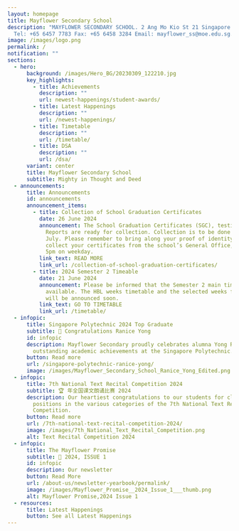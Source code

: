 ```yaml
---
layout: homepage
title: Mayflower Secondary School
description: "MAYFLOWER SECONDARY SCHOOL. 2 Ang Mo Kio St 21 Singapore 569384
  Tel: +65 6457 7783 Fax: +65 6458 3284 Email: mayflower_ss@moe.edu.sg."
image: /images/logo.png
permalink: /
notification: ""
sections:
  - hero:
      background: /images/Hero_BG/20230309_122210.jpg
      key_highlights:
        - title: Achievements
          description: ""
          url: newest-happenings/student-awards/
        - title: Latest Happenings
          description: ""
          url: /newest-happenings/
        - title: Timetable
          description: ""
          url: /timetable/
        - title: DSA
          description: ""
          url: /dsa/
      variant: center
      title: Mayflower Secondary School
      subtitle: Mighty in Thought and Deed
  - announcements:
      title: Announcements
      id: announcements
      announcement_items:
        - title: Collection of School Graduation Certificates
          date: 26 June 2024
          announcement: The School Graduation Certificates (SGC), testimonials & CCA
            Reports are ready for collection. Collection is to be done by 31
            July. Please remember to bring along your proof of identity to
            collect your certificates from the school’s General Office, 8am to
            5pm on weekday.
          link_text: READ MORE
          link_url: /collection-of-school-graduation-certificates/
        - title: 2024 Semester 2 Timeable
          date: 21 June 2024
          announcement: Please be informed that the Semester 2 main timetable is
            available. The HBL weeks timetable and the selected weeks for HBL
            will be announced soon.
          link_text: GO TO TIMETABLE
          link_url: /timetable/
  - infopic:
      title: Singapore Polytechnic 2024 Top Graduate
      subtitle: 🎉 Congratulations Ranice Yong
      id: infopic
      description: Mayflower Secondary proudly celebrates alumna Yong Ranice, for her
        outstanding academic achievements at the Singapore Polytechnic.
      button: Read more
      url: /singapore-polytechnic-ranice-yong/
      image: /images/Mayflower_Secondary_School_Ranice_Yong_Edited.png
  - infopic:
      title: 7th National Text Recital Competition 2024
      subtitle: 🏆 年全国课文朗诵比赛 2024
      description: Our heartiest congratulations to our students for clinching the top
        positions in the various categories of the 7th National Text Recital
        Competition.
      button: Read more
      url: /7th-national-text-recital-competition-2024/
      image: /images/7th_National_Text_Recital_Competition.png
      alt: Text Recital Competition 2024
  - infopic:
      title: The Mayflower Promise
      subtitle: 📰 2024, ISSUE 1
      id: infopic
      description: Our newsletter
      button: Read More
      url: /about-us/newsletter-yearbook/permalink/
      image: /images/Mayflower_Promise__2024_Issue_1___thumb.png
      alt: Mayflower Promise,2024 Issue 1
  - resources:
      title: Latest Happenings
      button: See all Latest Happenings
---
```

